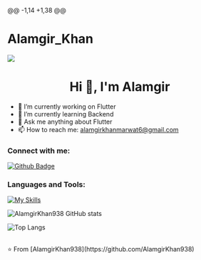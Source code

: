 @@ -1,14 +1,38 @@
# Alamgir_Khan

<picture>
<source 
  srcset="https://github-readme-stats.vercel.app/api?username=Alamgir&show_icons=true&theme=dark"
  media="(prefers-color-scheme: dark)"
/>
<source
  srcset="https://github-readme-stats.vercel.app/api?username=Alamgir&show_icons=true"
  media="(prefers-color-scheme: light), (prefers-color-scheme: no-preference)"
/>
<img src="https://github-readme-stats.vercel.app/api?username=anuraghazra&show_icons=true" />
</picture>
 <h1 align="center">Hi 👋, I'm Alamgir</h1>

- 🔭 I’m currently working on Flutter
- 🌱 I’m currently learning Backend
- 💬 Ask me anything about Flutter 
- 📫 How to reach me: alamgirkhanmarwat6@gmail.com

### Connect with me:
<div id="badges">
  <a href="https://github.com/AlamgirKhan938">
    <img src="https://img.shields.io/badge/Github-white?style=for-the-badge&logo=Github&logoColor=black" alt="Github Badge"/>
  </a>
  

### Languages and Tools:
[![My Skills](https://skillicons.dev/icons?i=flutter,dart,firebase,github,git,postman,figma,xd&perline=5)](https://skillicons.dev)

![AlamgirKhan938 GitHub stats](https://github-readme-stats.vercel.app/api?username=AlamgirKhan&show_icons=true&theme=dark)

![Top Langs](https://github-readme-stats.vercel.app/api/top-langs/?username=AlamgirKhan&theme=dark)


<br>
⭐️ From [AlamgirKhan938](https://github.com/AlamgirKhan938)
